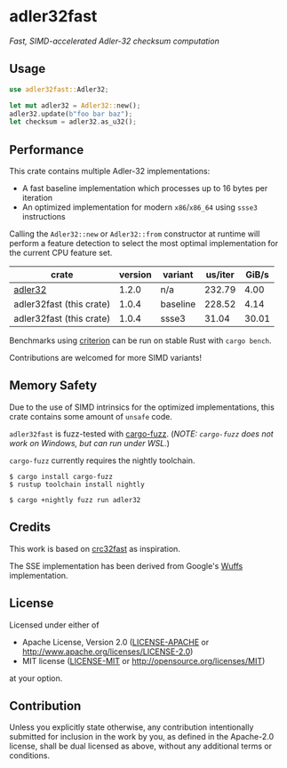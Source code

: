# adler32fast

_Fast, SIMD-accelerated Adler-32 checksum computation_

## Usage

```rust
use adler32fast::Adler32;

let mut adler32 = Adler32::new();
adler32.update(b"foo bar baz");
let checksum = adler32.as_u32();
```

## Performance

This crate contains multiple Adler-32 implementations:

- A fast baseline implementation which processes up to 16 bytes per iteration
- An optimized implementation for modern `x86`/`x86_64` using `ssse3` instructions

Calling the `Adler32::new` or `Adler32::from` constructor at runtime will perform a feature detection to
select the most optimal implementation for the current CPU feature set.

| crate                                       | version | variant   | us/iter | GiB/s |
|---------------------------------------------|---------|-----------|---------|-------|
| [adler32](https://crates.io/crates/adler32) | 1.2.0   | n/a       |  232.79 |  4.00 |
| adler32fast (this crate)                    | 1.0.4   | baseline  |  228.52 |  4.14 |
| adler32fast (this crate)                    | 1.0.4   | ssse3     |   31.04 | 30.01 |

Benchmarks using [criterion](https://docs.rs/criterion) can be run on stable Rust with `cargo bench`.

Contributions are welcomed for more SIMD variants!

## Memory Safety

Due to the use of SIMD intrinsics for the optimized implementations, this crate contains some amount of `unsafe` code.

`adler32fast` is fuzz-tested with [cargo-fuzz](https://github.com/rust-fuzz/cargo-fuzz).
(_NOTE: `cargo-fuzz` does not work on Windows, but can run under WSL._)

`cargo-fuzz` currently requires the nightly toolchain.
```shell
$ cargo install cargo-fuzz
$ rustup toolchain install nightly

$ cargo +nightly fuzz run adler32
```

## Credits

This work is based on [crc32fast](https://crates.io/crates/crc32fast) as inspiration.

The SSE implementation has been derived from Google's [Wuffs](https://github.com/google/wuffs/tree/main/std/adler32)
implementation.

## License

Licensed under either of

 * Apache License, Version 2.0
   ([LICENSE-APACHE](LICENSE-APACHE) or http://www.apache.org/licenses/LICENSE-2.0)
 * MIT license
   ([LICENSE-MIT](LICENSE-MIT) or http://opensource.org/licenses/MIT)

at your option.

## Contribution

Unless you explicitly state otherwise, any contribution intentionally submitted
for inclusion in the work by you, as defined in the Apache-2.0 license, shall be
dual licensed as above, without any additional terms or conditions.
